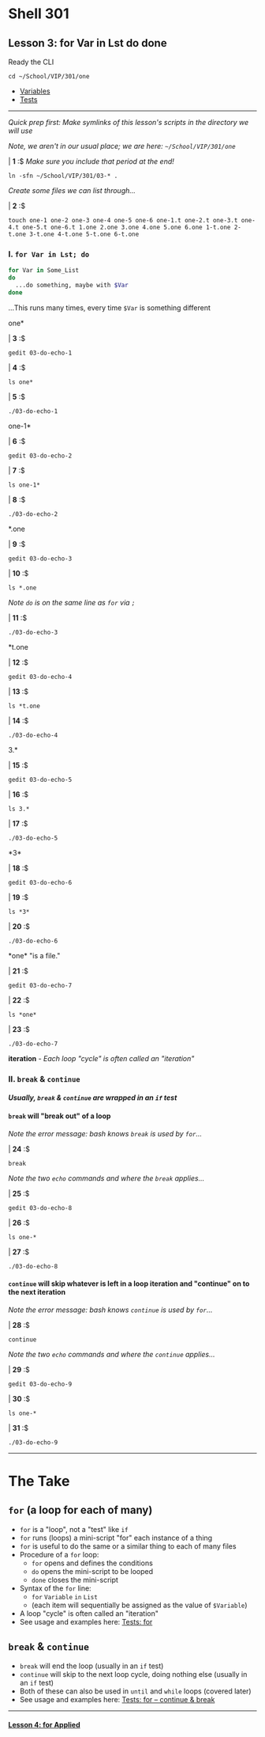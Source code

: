 # Shell 301
## Lesson 3: for Var in Lst do done

Ready the CLI

```console
cd ~/School/VIP/301/one
```

- [Variables](https://github.com/inkVerb/vip/blob/master/Cheat-Sheets/Variables.md)
- [Tests](https://github.com/inkVerb/vip/blob/master/Cheat-Sheets/Tests.md)

___

*Quick prep first: Make symlinks of this lesson's scripts in the directory we will use*

*Note, we aren't in our usual place; we are here: `~/School/VIP/301/one`*

| **1** :$ *Make sure you include that period at the end!*

```console
ln -sfn ~/School/VIP/301/03-* .
```

*Create some files we can list through...*

| **2** :$

```console
touch one-1 one-2 one-3 one-4 one-5 one-6 one-1.t one-2.t one-3.t one-4.t one-5.t one-6.t 1.one 2.one 3.one 4.one 5.one 6.one 1-t.one 2-t.one 3-t.one 4-t.one 5-t.one 6-t.one
```

### I. `for Var in Lst; do`

```sh
for Var in Some_List
do
  ...do something, maybe with $Var
done
```

...This runs many times, every time `$Var` is something different

one*

| **3** :$

```console
gedit 03-do-echo-1
```

| **4** :$

```console
ls one*
```

| **5** :$

```console
./03-do-echo-1
```

one-1*

| **6** :$

```console
gedit 03-do-echo-2
```

| **7** :$

```console
ls one-1*
```

| **8** :$

```console
./03-do-echo-2
```

*.one

| **9** :$

```console
gedit 03-do-echo-3
```

| **10** :$

```console
ls *.one
```

*Note `do` is on the same line as `for` via `;`*

| **11** :$

```console
./03-do-echo-3
```

*t.one

| **12** :$

```console
gedit 03-do-echo-4
```

| **13** :$

```console
ls *t.one
```

| **14** :$

```console
./03-do-echo-4
```

3.*

| **15** :$

```console
gedit 03-do-echo-5
```

| **16** :$

```console
ls 3.*
```

| **17** :$

```console
./03-do-echo-5
```

\*3*

| **18** :$

```console
gedit 03-do-echo-6
```

| **19** :$

```console
ls *3*
```

| **20** :$

```console
./03-do-echo-6
```

\*one* "is a file."

| **21** :$

```console
gedit 03-do-echo-7
```

| **22** :$

```console
ls *one*
```

| **23** :$

```console
./03-do-echo-7
```

**iteration** - *Each loop "cycle" is often called an "iteration"*

### II. `break` & `continue`

#### *Usually, `break` & `continue` are wrapped in an `if` test*

#### `break` will "break out" of a loop

*Note the error message: bash knows `break` is used by `for`...*

| **24** :$

```console
break
```

*Note the two `echo` commands and where the `break` applies...*

| **25** :$

```console
gedit 03-do-echo-8
```

| **26** :$

```console
ls one-*
```

| **27** :$

```console
./03-do-echo-8
```

#### `continue` will skip whatever is left in a loop iteration and "continue" on to the next iteration

*Note the error message: bash knows `continue` is used by `for`...*

| **28** :$

```console
continue
```

*Note the two `echo` commands and where the `continue` applies...*

| **29** :$

```console
gedit 03-do-echo-9
```

| **30** :$

```console
ls one-*
```

| **31** :$

```console
./03-do-echo-9
```

___

# The Take

## `for` (a loop for each of many)
- `for` is a "loop", not a "test" like `if`
- `for` runs (loops) a mini-script "for" each instance of a thing
- `for` is useful to do the same or a similar thing to each of many files
- Procedure of a `for` loop:
  - `for` opens and defines the conditions
  - `do` opens the mini-script to be looped
  - `done` closes the mini-script
- Syntax of the `for` line:
  - `for` `Variable` `in` `List`
  - (each item will sequentially be assigned as the value of `$Variable`)
- A loop "cycle" is often called an "iteration"
- See usage and examples here: [Tests: for](https://github.com/inkVerb/vip/blob/master/Cheat-Sheets/Tests.md#iii-for-variabl-in-lst)

##  `break` & `continue`
- `break` will end the loop (usually in an `if` test)
- `continue` will skip to the next loop cycle, doing nothing else (usually in an `if` test)
- Both of these can also be used in `until` and `while` loops (covered later)
- See usage and examples here: [Tests: for – continue & break](https://github.com/inkVerb/vip/blob/master/Cheat-Sheets/Tests.md#continue--break)

___

#### [Lesson 4: for Applied](https://github.com/inkVerb/vip/blob/master/301/Lesson-04.md)
